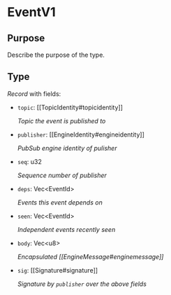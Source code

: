 # EventV1

## Purpose

<!-- --8<-- [start:purpose] -->
Describe the purpose of the type.
<!-- --8<-- [end:purpose] -->

## Type

<!-- --8<-- [start:type] -->
<div class="type" markdown>


*Record* with fields:

- `topic`: [[TopicIdentity#topicidentity]]

  *Topic the event is published to*

- `publisher`: [[EngineIdentity#engineidentity]]

  *PubSub engine identity of pulisher*

- `seq`: u32

  *Sequence number of publisher*

- `deps`: Vec\<EventId\>

  *Events this event depends on*

- `seen`: Vec\<EventId\>

  *Independent events recently seen*

- `body`: Vec\<u8\>

  *Encapsulated [[EngineMessage#enginemessage]]*

- `sig`: [[Signature#signature]]

  *Signature by `publisher` over the above fields*

</div>
<!-- --8<-- [end:type] -->
